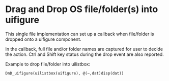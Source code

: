 # Drag and Drop OS file/folder(s) into uifigure

This single file implementation can set up a callback when file/folder is dropped onto a uifigure component. 

In the callback, full file and/or folder names are captured for user to decide the action. Ctrl and Shift key status during the drop event are also reported.

Example to drop file/folder into uilistbox:
    
    DnD_uifigure(uilistbox(uifigure), @(~,dat)disp(dat))
